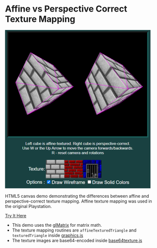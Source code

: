 # Affine vs Perspective Correct Texture Mapping

[![Click to try demo](texturedemo.png)](https://andrew-lim.github.io/texturedemo/texturedemo.htm)


HTML5 canvas demo demonstrating the differences between affine and perspective-correct texture mapping. Affine texture mapping was used in the original Playstation.

[Try It Here](https://andrew-lim.github.io/texturedemo/texturedemo.htm)

- This demo uses the [glMatrix](https://glmatrix.net/) for matrix math.
- The texture mapping routines are `affineTexturedTriangle` and `texturedTriangle` inside [graphics.js](graphics.js)
- The texture images are base64-encoded inside [base64texture.js](base64texture.js)

